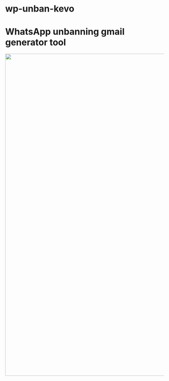 # wp-unban-kevo
<h1>WhatsApp unbanning gmail generator tool</h1>
<img src="<img width="1024" height="1024" href="file_00000000997461fdb5b5abf898f92448" src="https://github.com/user-attachments/assets/77090dd8-84b5-42c7-8d19-8a65b9116149" />

